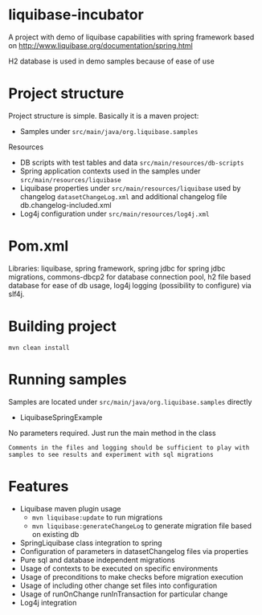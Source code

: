 # liquibase-incubator
A project with demo of liquibase capabilities with spring framework based on http://www.liquibase.org/documentation/spring.html

H2 database is used in demo samples because of ease of use

# Project structure
Project structure is simple. Basically it is a maven project:
- Samples under `src/main/java/org.liquibase.samples`

Resources
- DB scripts with test tables and data `src/main/resources/db-scripts`
- Spring application contexts used in the samples under `src/main/resources/liquibase`
- Liquibase properties under `src/main/resources/liquibase` used by changelog `datasetChangeLog.xml` and additional changelog file db.changelog-included.xml
- Log4j configuration under `src/main/resources/log4j.xml`

# Pom.xml
Libraries: liquibase, spring framework, spring jdbc for spring jdbc migrations, commons-dbcp2 for database connection pool, h2 file based database for ease of db usage, log4j logging (possibility to configure) via slf4j.

# Building project
`mvn clean install`

# Running samples
Samples are located under `src/main/java/org.liquibase.samples` directly

- LiquibaseSpringExample

No parameters required. Just run the main method in the class

`Comments in the files and logging should be sufficient to play with samples to see results and experiment with sql migrations`

# Features
- Liquibase maven plugin usage
  - `mvn liquibase:update` to run migrations
  - `mvn liquibase:generateChangeLog` to generate migration file based on existing db
- SpringLiquibase class integration to spring
- Configuration of parameters in datasetChangelog files via properties
- Pure sql and database independent migrations
- Usage of contexts to be executed on specific environments
- Usage of preconditions to make checks before migration execution
- Usage of including other change set files into configuration
- Usage of runOnChange runInTransaction for particular change
- Log4j integration
